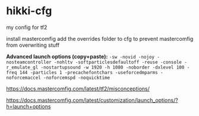 # hikki-cfg
my config for tf2

install mastercomfig add the overrides folder to cfg to prevent mastercomfig from overwriting stuff


**Advanced launch options (copy+paste):**
```-sw -novid -nojoy -nosteamcontroller -nohltv -softparticlesdefaultoff -reuse -console -r_emulate_gl -nostartupsound -w 1920 -h 1080 -noborder -dxlevel 100 -freq 144 -particles 1 -precachefontchars -useforcedmparms -noforcemaccel -noforcemspd -noquicktime```

https://docs.mastercomfig.com/latest/tf2/misconceptions/

https://docs.mastercomfig.com/latest/customization/launch_options/?h=launch+options
